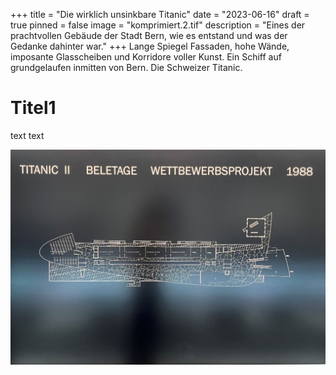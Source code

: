 +++
title = "Die wirklich unsinkbare Titanic"
date = "2023-06-16"
draft = true
pinned = false
image = "komprimiert.2.tif"
description = "Eines der prachtvollen Gebäude der Stadt Bern, wie es entstand und was der Gedanke dahinter war."
+++
Lange Spiegel Fassaden, hohe Wände, imposante Glasscheiben und Korridore voller Kunst. Ein Schiff auf grundgelaufen inmitten von Bern. Die Schweizer Titanic.

# Titel1

text text 

![in Bearbeitung ](blue-print-komprimiert3.jpg "Baupläne ")